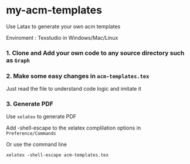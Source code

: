 # my-acm-templates

Use Latax to generate your own acm templates 

Enviroment : Texstudio in Windows/Mac/Linux



### 1. Clone and Add your own code to any source directory such as `Graph`


### 2. Make some easy changes in `acm-templates.tex`

   Just read the file to understand code logic and imitate it
   


### 3. Generate PDF

   Use `xelatex` to generate PDF

   Add -shell-escape to the xelatex complilation options in `Preference/Commands`
 
   Or use the command line 
  
   `xelatex -shell-escape acm-templates.tex`
        

